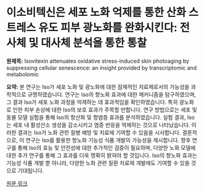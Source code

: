 # 이소비텍신은 세포 노화 억제를 통한 산화 스트레스 유도 피부 광노화를 완화시킨다: 전사체 및 대사체 분석을 통한 통찰

**원제목:** Isovitexin attenuates oxidative stress-induced skin photoaging by suppressing cellular senescence: an insight provided by transcriptomic and metabolomic

**요약:** 본 연구는 Iso가 세포 노화 및 광노화에 대한 잠재적인 치료제로서의 가능성을 과학적으로 규명하였습니다.  연구는 Iso의 항노화 효과에 대한 메커니즘을 탐구하였으며, 그 결과 Iso가 세포 노화 과정을 억제하는 데 효과적임을 확인하였습니다.  특히 광노화로 인한 피부 손상에 대한 Iso의 보호 효과가 주목할 만합니다.  연구 방법으로는 세포 및 동물 모델 실험을 통해 Iso의 항산화 및 항염증 효과를 분석하였습니다.  실험 결과, Iso는 세포 내 활성산소 생성을 감소시키고 염증 반응을 억제하는 것으로 나타났습니다.  이러한 결과는 Iso가 노화 관련 질병 예방 및 치료에 기여할 수 있음을 시사합니다.  결론적으로, 이 연구는 Iso를 활용한 항노화 기능성 식품 개발의 가능성을 제시합니다.  향후 연구를 통해 Iso의 효능 및 안전성에 대한 추가적인 검증이 필요하며,  다양한 노화 모델에 대한 추가 연구를 통해 그 효과를 더욱 명확히 밝혀야 할 것입니다.  Iso의  항노화 효과는 기능성 식품 개발 뿐 아니라, 다양한 노화 관련 질환 치료제 개발에도 기여할 수 있을 것으로 기대됩니다.

[원문 링크](https://www.sciencedirect.com/science/article/pii/S2666154325005435)
